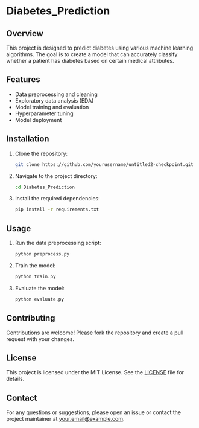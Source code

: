 # Diabetes_Prediction

## Overview
This project is designed to predict diabetes using various machine learning algorithms. The goal is to create a model that can accurately classify whether a patient has diabetes based on certain medical attributes.

## Features
- Data preprocessing and cleaning
- Exploratory data analysis (EDA)
- Model training and evaluation
- Hyperparameter tuning
- Model deployment

## Installation
1. Clone the repository:
    ```sh
    git clone https://github.com/yourusername/untitled2-checkpoint.git
    ```
2. Navigate to the project directory:
    ```sh
    cd Diabetes_Prediction
    ```
3. Install the required dependencies:
    ```sh
    pip install -r requirements.txt
    ```

## Usage
1. Run the data preprocessing script:
    ```sh
    python preprocess.py
    ```
2. Train the model:
    ```sh
    python train.py
    ```
3. Evaluate the model:
    ```sh
    python evaluate.py
    ```

## Contributing
Contributions are welcome! Please fork the repository and create a pull request with your changes.

## License
This project is licensed under the MIT License. See the [LICENSE](LICENSE) file for details.

## Contact
For any questions or suggestions, please open an issue or contact the project maintainer at your.email@example.com.
